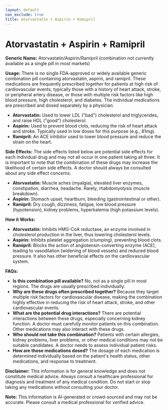 ```yaml
---
layout: default
nav_exclude: true
title: Atorvastatin + Aspirin + Ramipril
---
```


# Atorvastatin + Aspirin + Ramipril

**Generic Name:** Atorvastatin/Aspirin/Ramipril (combination not currently available as a single pill in most markets)


**Usage:**  There is no single FDA-approved or widely available generic combination pill containing atorvastatin, aspirin, and ramipril.  These medications are frequently prescribed *together* for patients at high risk of cardiovascular events, typically those with a history of heart attack, stroke, or peripheral artery disease, or those with multiple risk factors like high blood pressure, high cholesterol, and diabetes.  The individual medications are prescribed and dosed separately by a physician.

* **Atorvastatin:**  Used to lower LDL ("bad") cholesterol and triglycerides, and raise HDL ("good") cholesterol.
* **Aspirin:** Used to prevent blood clots, reducing the risk of heart attack and stroke.  Typically used in low doses for this purpose (e.g., 81mg).
* **Ramipril:**  An ACE inhibitor used to lower blood pressure and reduce the strain on the heart.


**Side Effects:** The side effects listed below are potential side effects for each individual drug and may not all occur in one patient taking all three.  It is important to note that the combination of these drugs may increase the likelihood of certain side effects. A doctor should always be consulted about any side effect concerns.

* **Atorvastatin:** Muscle aches (myalgia), elevated liver enzymes, constipation, diarrhea, headache.  Rarely, rhabdomyolysis (muscle breakdown).
* **Aspirin:** Stomach upset, heartburn, bleeding (gastrointestinal or other).
* **Ramipril:** Dry cough, dizziness, fatigue, low blood pressure (hypotension), kidney problems, hyperkalemia (high potassium levels).


**How it Works:**

* **Atorvastatin:**  Inhibits HMG-CoA reductase, an enzyme involved in cholesterol production in the liver, thus lowering cholesterol levels.
* **Aspirin:**  Inhibits platelet aggregation (clumping), preventing blood clots.
* **Ramipril:** Blocks the action of angiotensin-converting enzyme (ACE), leading to vasodilation (widening of blood vessels) and reduced blood pressure.  It also has other beneficial effects on the cardiovascular system.


**FAQs:**

* **Is this combination pill available?** No, not as a single pill in most regions. The drugs are usually prescribed individually.
* **Why are these drugs often prescribed together?**  Because they target multiple risk factors for cardiovascular disease, making the combination highly effective in reducing the risk of heart attack, stroke, and other cardiovascular events.
* **What are the potential drug interactions?**  There are potential interactions between these drugs, especially concerning kidney function. A doctor must carefully monitor patients on this combination.  Other medications may also interact with these drugs.
* **Who should not take this combination?**  Patients with certain allergies, kidney problems, liver problems, or other medical conditions may not be suitable candidates.  A doctor needs to assess individual patient risks.
* **How are these medications dosed?** The dosage of each medication is determined individually based on the patient's health status, other medications, and response to treatment.


**Disclaimer:** This information is for general knowledge and does not constitute medical advice.  Always consult a healthcare professional for diagnosis and treatment of any medical condition.  Do not start or stop taking any medications without consulting your doctor.


**Note:** This information is AI-generated or crowd-sourced and may not be accurate. Please consult a medical professional for verified advice.